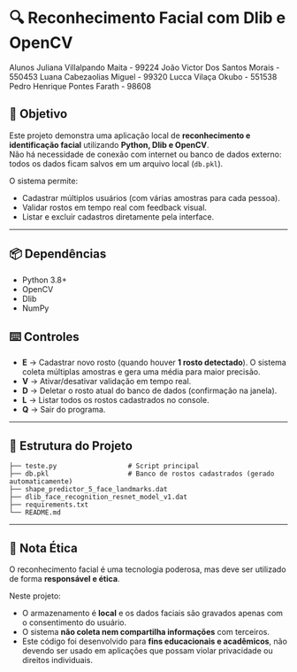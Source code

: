 # 🔍 Reconhecimento Facial com Dlib e OpenCV

Alunos
Juliana Villalpando Maita - 99224 
João Victor Dos Santos Morais - 550453 
Luana Cabezaolias Miguel - 99320 
Lucca Vilaça Okubo - 551538 
Pedro Henrique Pontes Farath - 98608  

## 🎯 Objetivo
Este projeto demonstra uma aplicação local de **reconhecimento e identificação facial** utilizando **Python, Dlib e OpenCV**.  
Não há necessidade de conexão com internet ou banco de dados externo: todos os dados ficam salvos em um arquivo local (`db.pkl`).  

O sistema permite:
- Cadastrar múltiplos usuários (com várias amostras para cada pessoa).
- Validar rostos em tempo real com feedback visual.
- Listar e excluir cadastros diretamente pela interface.

---

## 📦 Dependências

* Python 3.8+
* OpenCV
* Dlib
* NumPy


## ⌨️ Controles

* **E** → Cadastrar novo rosto (quando houver **1 rosto detectado**).
  O sistema coleta múltiplas amostras e gera uma média para maior precisão.
* **V** → Ativar/desativar validação em tempo real.
* **D** → Deletar o rosto atual do banco de dados (confirmação na janela).
* **L** → Listar todos os rostos cadastrados no console.
* **Q** → Sair do programa.

---

## 📂 Estrutura do Projeto

```
├── teste.py                  # Script principal
├── db.pkl                    # Banco de rostos cadastrados (gerado automaticamente)
├── shape_predictor_5_face_landmarks.dat
├── dlib_face_recognition_resnet_model_v1.dat
├── requirements.txt
└── README.md
```

---

## 📜 Nota Ética

O reconhecimento facial é uma tecnologia poderosa, mas deve ser utilizado de forma **responsável e ética**.

Neste projeto:

* O armazenamento é **local** e os dados faciais são gravados apenas com o consentimento do usuário.
* O sistema **não coleta nem compartilha informações** com terceiros.
* Este código foi desenvolvido para **fins educacionais e acadêmicos**, não devendo ser usado em aplicações que possam violar privacidade ou direitos individuais.
